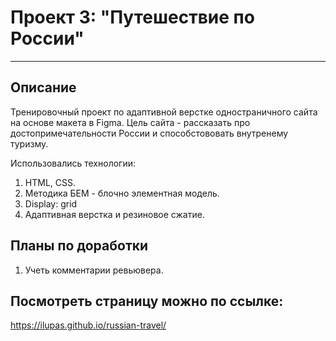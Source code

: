
# Проект 3: "Путешествие по России"

------

## Описание
Тренировочный проект по адаптивной верстке одностраничного сайта на основе макета в Figma. Цель сайта - рассказать про достопримечательности России и способстововать внутренему туризму.

Использовались технологии:
1. HTML, CSS.
2. Методика БЕМ - блочно элементная модель.
3. Display: grid
4. Адаптивная верстка и резиновое сжатие.

## Планы по доработки
1. Учеть комментарии ревьювера.

## Посмотреть страницу можно по ссылке:
https://ilupas.github.io/russian-travel/



